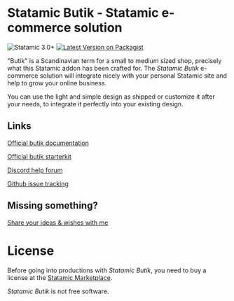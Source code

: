 # Statamic Butik - Statamic e-commerce solution
![Statamic 3.0+](https://img.shields.io/badge/Statamic-3.0+-FF269E?style=for-the-badge&link=https://statamic.com)
[![Latest Version on Packagist](https://img.shields.io/packagist/v/jonassiewertsen/statamic-butik.svg?style=for-the-badge)](https://packagist.org/packages/jonassiewertsen/statamic-butik)

"Butik" is a Scandinavian term for a small to medium sized shop, precisely what this Statamic addon has been crafted for. 
The *Statamic Butik*  e-commerce solution will integrate nicely with your personal Statamic site and help to grow your online business.

You can use the light and simple design as shipped or customize it after your needs, to integrate it perfectly into your existing design.

## Links
[Official butik documentation](https://www.butik.dev)

[Official butik starterkit](https://www.butik.dev/installation/installation/starter-kit)

[Discord help forum](https://discord.gg/9fbsBJv)

[Github issue tracking](https://github.com/jonassiewertsen/statamic-butik)

## Missing something?
[Share your ideas & wishes with me](https://github.com/jonassiewertsen/statamic-butik/discussions)

# License 

Before going into productions with *Statamic Butik*, you need to buy a license at the [Statamic Marketplace](https://statamic.com/addons/jonassiewertsen/statamic-butik). 

*Statamic Butik* is not free software. 
